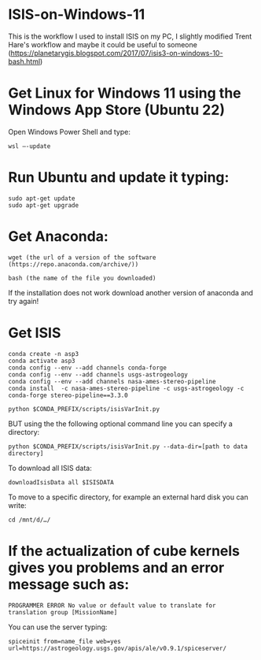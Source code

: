 # ISIS-on-Windows-11
This is the workflow I used to install ISIS on my PC, I slightly modified Trent Hare's workflow and maybe it could be useful to someone (https://planetarygis.blogspot.com/2017/07/isis3-on-windows-10-bash.html)

# Get Linux for Windows 11 using the Windows App Store (Ubuntu 22)
Open Windows Power Shell and type:
```
wsl –-update
```

# Run Ubuntu and update it typing:
```
sudo apt-get update
sudo apt-get upgrade
```

# Get Anaconda:
```
wget (the url of a version of the software (https://repo.anaconda.com/archive/))
```
```
bash (the name of the file you downloaded)
```
If the installation does not work download another version of anaconda and try again!

# Get ISIS
```
conda create -n asp3
conda activate asp3
conda config --env --add channels conda-forge
conda config --env --add channels usgs-astrogeology
conda config --env --add channels nasa-ames-stereo-pipeline
conda install  -c nasa-ames-stereo-pipeline -c usgs-astrogeology -c conda-forge stereo-pipeline==3.3.0
```
```
python $CONDA_PREFIX/scripts/isisVarInit.py
```
BUT using the the following optional command line you can specify a directory:
```
python $CONDA_PREFIX/scripts/isisVarInit.py --data-dir=[path to data directory]
```
To download all ISIS data:
```
downloadIsisData all $ISISDATA
```
To move to a specific directory, for example an external hard disk you can write: 
```
cd /mnt/d/…/
```

# If the actualization of cube kernels gives you problems and an error message such as: 
```
PROGRAMMER ERROR No value or default value to translate for translation group [MissionName]
```
You can use the server typing:
```
spiceinit from=name_file web=yes url=https://astrogeology.usgs.gov/apis/ale/v0.9.1/spiceserver/
```
